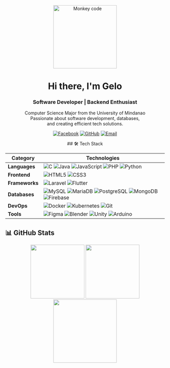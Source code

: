 <div align="center">
  <img src="https://media0.giphy.com/media/v1.Y2lkPTc5MGI3NjExNjNiejN5czR4b3B3dHlteTd3YmVtbnp1aHczd3JuZ2ZiYjMyeG55eiZlcD12MV9pbnRlcm5hbF9naWZfYnlfaWQmY3Q9Zw/g2jj9VAIBluIreVNsb/giphy.gif" width="200" alt="Monkey code" />

  <h1>Hi there, I'm Gelo</h1>
  <h3>Software Developer | Backend Enthusiast</h3>

  <p>
    Computer Science Major from the University of Mindanao<br>
    Passionate about software development, databases,<br>
    and creating efficient tech solutions.
  </p>

  [![Facebook](https://img.shields.io/badge/-Facebook-1877F2?style=flat&logo=facebook&logoColor=white)](https://facebook.com/angelo.m.morales.9)
  [![GitHub](https://img.shields.io/badge/-GitHub-181717?style=flat&logo=github&logoColor=white)](https://github.com/TheRealAngelo)
  [![Email](https://img.shields.io/badge/-Email-D14836?style=flat&logo=gmail&logoColor=white)](mailto:morales.angelo2000@gmail.com)
</div>
<div align="center">
## 🛠️ Tech Stack

| Category | Technologies |
| -------- | ------------ |
| **Languages** | ![C](https://img.shields.io/badge/-C-A8B9CC?style=flat&logo=c&logoColor=white) ![Java](https://img.shields.io/badge/-Java-007396?style=flat&logo=java&logoColor=white) ![JavaScript](https://img.shields.io/badge/-JavaScript-F7DF1E?style=flat&logo=javascript&logoColor=black) ![PHP](https://img.shields.io/badge/-PHP-777BB4?style=flat&logo=php&logoColor=white) ![Python](https://img.shields.io/badge/-Python-3776AB?style=flat&logo=python&logoColor=white) |
| **Frontend** | ![HTML5](https://img.shields.io/badge/-HTML5-E34F26?style=flat&logo=html5&logoColor=white) ![CSS3](https://img.shields.io/badge/-CSS3-1572B6?style=flat&logo=css3&logoColor=white) |
| **Frameworks** | ![Laravel](https://img.shields.io/badge/-Laravel-FF2D20?style=flat&logo=laravel&logoColor=white) ![Flutter](https://img.shields.io/badge/-Flutter-02569B?style=flat&logo=flutter&logoColor=white) |
| **Databases** | ![MySQL](https://img.shields.io/badge/-MySQL-4479A1?style=flat&logo=mysql&logoColor=white) ![MariaDB](https://img.shields.io/badge/-MariaDB-003545?style=flat&logo=mariadb&logoColor=white) ![PostgreSQL](https://img.shields.io/badge/-PostgreSQL-336791?style=flat&logo=postgresql&logoColor=white) ![MongoDB](https://img.shields.io/badge/-MongoDB-47A248?style=flat&logo=mongodb&logoColor=white) ![Firebase](https://img.shields.io/badge/-Firebase-FFCA28?style=flat&logo=firebase&logoColor=black) |
| **DevOps** | ![Docker](https://img.shields.io/badge/-Docker-2496ED?style=flat&logo=docker&logoColor=white) ![Kubernetes](https://img.shields.io/badge/-Kubernetes-326CE5?style=flat&logo=kubernetes&logoColor=white) ![Git](https://img.shields.io/badge/-Git-F05032?style=flat&logo=git&logoColor=white) |
| **Tools** | ![Figma](https://img.shields.io/badge/-Figma-F24E1E?style=flat&logo=figma&logoColor=white) ![Blender](https://img.shields.io/badge/-Blender-F5792A?style=flat&logo=blender&logoColor=white) ![Unity](https://img.shields.io/badge/-Unity-000000?style=flat&logo=unity&logoColor=white) ![Arduino](https://img.shields.io/badge/-Arduino-00979D?style=flat&logo=arduino&logoColor=white) |

</div>

## 📊 GitHub Stats

<div align="center">
  <img src="https://github-readme-stats.vercel.app/api?username=therealangelo&show_icons=true&theme=radical&count_private=true" height="170" />
  <img src="https://github-readme-streak-stats.herokuapp.com/?user=therealangelo&theme=radical" height="170" />
</div>

<div align="center">
  <img src="https://github-readme-stats.vercel.app/api/top-langs/?username=therealangelo&layout=compact&theme=radical" height="200" />
</div>

